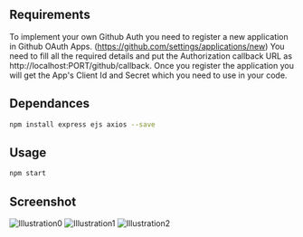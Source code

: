 ## Requirements

To implement your own Github Auth you need to register a new application in Github OAuth Apps. (https://github.com/settings/applications/new)
You need to fill all the required details and put the Authorization callback URL as http://localhost:PORT/github/callback.
Once you register the application you will get the App's Client Id and Secret which you need to use in your code.

## Dependances

```bash
npm install express ejs axios --save
```
## Usage

```bash
npm start
```

## Screenshot

![Illustration0](login.jpg)
![Illustration1](autorization.jpg)
![Illustration2](success.jpg)
